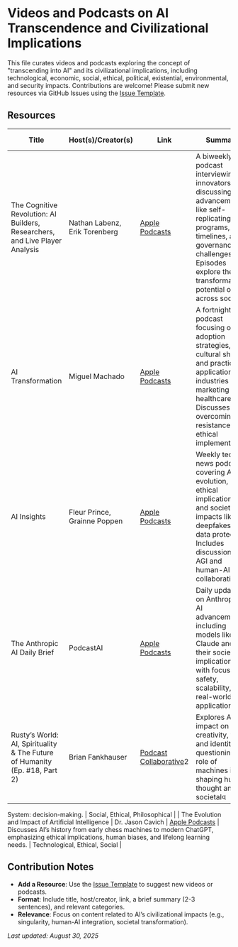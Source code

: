 # Videos and Podcasts on AI Transcendence and Civilizational Implications

This file curates videos and podcasts exploring the concept of "transcending into AI" and its civilizational implications, including technological, economic, social, ethical, political, existential, environmental, and security impacts. Contributions are welcome! Please submit new resources via GitHub Issues using the [Issue Template](../contrib/issue_template.md).

## Resources

| Title | Host(s)/Creator(s) | Link | Summary | Relevant Categories |
|-------|--------------------|------|---------|--------------------|
| The Cognitive Revolution: AI Builders, Researchers, and Live Player Analysis | Nathan Labenz, Erik Torenberg | [Apple Podcasts](https://podcasts.apple.com/us/podcast/the-cognitive-revolution-ai-builders/id1663595888) | A biweekly podcast interviewing AI innovators, discussing advancements like self-replicating programs, AGI timelines, and governance challenges. Episodes explore the transformative potential of AI across society. | Technological, Existential, Governance |
| AI Transformation | Miguel Machado | [Apple Podcasts](https://podcasts.apple.com/us/podcast/ai-transformation/id1762168552) | A fortnightly podcast focusing on AI adoption strategies, cultural shifts, and practical applications in industries like marketing and healthcare. Discusses overcoming resistance and ethical implementation. | Economic, Social, Ethical |
| AI Insights | Fleur Prince, Grainne Poppen | [Apple Podcasts](https://podcasts.apple.com/us/podcast/ai-insights/id1762168553) | Weekly tech news podcast covering AI evolution, ethical implications, and societal impacts like deepfakes and data protection. Includes discussions on AGI and human-AI collaboration. | Ethical, Social, Technological |
| The Anthropic AI Daily Brief | PodcastAI | [Apple Podcasts](https://podcasts.apple.com/us/podcast/the-anthropic-ai-daily-brief/id1762168555) | Daily updates on Anthropic’s AI advancements, including models like Claude and their societal implications, with focus on safety, scalability, and real-world applications. | Technological, Governance, Ethical |
| Rusty’s World: AI, Spirituality & The Future of Humanity (Ep. #18, Part 2) | Brian Fankhauser | [Podcast Collaborative](https://thepodcastcollaborative.com)2 | Explores AI’s impact on creativity, trust, and identity, questioning the role of machines in shaping human thought and societalવ

System: decision-making. | Social, Ethical, Philosophical |
| The Evolution and Impact of Artificial Intelligence | Dr. Jason Cavich | [Apple Podcasts](https://podcasts.apple.com/us/punts/podcast/the-evolution-and-impact-of-artificial-intelligence/id1762168554) | Discusses AI’s history from early chess machines to modern ChatGPT, emphasizing ethical implications, human biases, and lifelong learning needs. | Technological, Ethical, Social |

## Contribution Notes
- **Add a Resource**: Use the [Issue Template](../contrib/issue_template.md) to suggest new videos or podcasts.
- **Format**: Include title, host/creator, link, a brief summary (2-3 sentences), and relevant categories.
- **Relevance**: Focus on content related to AI’s civilizational impacts (e.g., singularity, human-AI integration, societal transformation).

*Last updated: August 30, 2025*